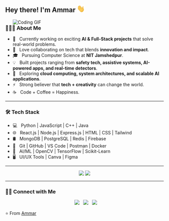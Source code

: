 <h2> Hey there! I'm Ammar <img src="https://raw.githubusercontent.com/ABSphreak/ABSphreak/master/gifs/Hi.gif" width="25"> </h2>
<img align="right" alt="Coding GIF" src="https://raw.githubusercontent.com/rahuldkjain/github-profile-readme-generator/master/src/images/gifs/developer.gif" width="480"/>

<h3> 👨🏻‍💻 About Me </h3>

- 🔭 &nbsp; Currently working on exciting **AI & Full-Stack projects** that solve real-world problems.  
- 🤝 &nbsp; Love collaborating on tech that blends **innovation and impact**.  
- 🎓 &nbsp; Pursuing Computer Science at **NIT Jamshedpur**.  
- 💡 &nbsp; Built projects ranging from **safety tech, assistive systems, AI-powered apps, and real-time detectors**.  
- 🌱 &nbsp; Exploring **cloud computing, system architectures, and scalable AI applications**.  
- ⚡ &nbsp; Strong believer that **tech + creativity** can change the world.  
- ☕ &nbsp; Code + Coffee = Happiness.  

---

<h3>🛠 Tech Stack</h3>

- 💻 &nbsp; Python | JavaScript | C++ | Java  
- 🌐 &nbsp; React.js | Node.js | Express.js | HTML | CSS | Tailwind  
- 🛢 &nbsp; MongoDB | PostgreSQL | Redis | Firebase  
- 🔧 &nbsp; Git | GitHub | VS Code | Postman | Docker  
- 🤖 &nbsp; AI/ML | OpenCV | TensorFlow | Scikit-Learn  
- 🖥 &nbsp; UI/UX Tools | Canva | Figma  

---

<p align="center">
<img src="https://github-readme-stats.vercel.app/api?username=ammaradil&show_icons=true&count_private=true&hide_border=true&title_color=7A7ADB&icon_color=2234AE&text_color=D3D3D3&bg_color=0,000000,130F40" height="180" />
<img src="https://github-readme-stats.vercel.app/api/top-langs/?username=ammaradil&layout=compact&hide_border=true&text_color=daf7dc&bg_color=151515" height="180" />
</p>

---

<h3> 🤝🏻 Connect with Me </h3>

<p align="center">
&nbsp; <a href="https://www.linkedin.com/in/ammar-adil" target="_blank" rel="noopener noreferrer"><img src="https://img.icons8.com/plasticine/100/000000/linkedin.png" width="50" /></a>
&nbsp; <a href="mailto:ammaradil26@gmail.com" target="_blank" rel="noopener noreferrer"><img src="https://img.icons8.com/plasticine/100/000000/gmail.png"  width="50" /></a>
&nbsp; <a href="https://github.com/ammaradil" target="_blank" rel="noopener noreferrer"><img src="https://img.icons8.com/plasticine/100/000000/github.png" width="50" /></a>
</p>

⭐️ From [Ammar](https://github.com/ammaradil)
